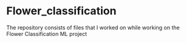 # Flower_classification
The repository consists of files that I worked on while working on the Flower Classification ML project
